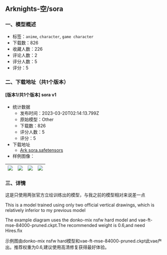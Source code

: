 ## Arknights-空/sora
### 一、模型概述

- 标签：`anime`, `character`, `game character`
- 下载数：826
- 收藏人数：226
- 评论人数：2
- 评分人数：5
- 评分：5

### 二、下载地址（共1个版本）

#### [版本1/共1个版本] sora v1

- 统计数据
  - 发布时间：2023-03-20T02:14:13.799Z
  - 原始模型：Other
  - 下载数：826
  - 评分人数：5
  - 评分：5
- 下载地址
  - [Ark sora.safetensors](https://civitai.com/api/download/models/25309)
- 样例图像：

| <img src="https://image.civitai.com/xG1nkqKTMzGDvpLrqFT7WA/f00ca724-de36-4cbe-3a88-4fcac8da9500/width=450/277717.jpeg" /> | <img src="https://image.civitai.com/xG1nkqKTMzGDvpLrqFT7WA/d3661c0b-5091-434e-95c7-7eff2c003f00/width=450/277720.jpeg" /> | <img src="https://image.civitai.com/xG1nkqKTMzGDvpLrqFT7WA/9f86dc69-2463-4846-6bd2-fac9b2de1700/width=450/277719.jpeg" /> | <img src="https://image.civitai.com/xG1nkqKTMzGDvpLrqFT7WA/36c66f4f-08dd-4e06-545c-8fc497fb0400/width=450/277718.jpeg" /> |
| ---- | ---- | ---- | ---- |


### 三、详情
<p>这是只使用两张官方立绘训练出的模型，与我之前的模型相对来说差一点</p><p>This is a model trained using only two official vertical drawings, which is relatively inferior to my previous model</p><p>The example diagram uses the donko-mix nsfw hard model and vae-ft-mse-84000-pruned.ckpt.The recommended weight is 0.6,and need Hires.fix</p><p>示例图由donko-mix nsfw hard模型和vae-ft-mse-84000-pruned.ckpt此vae产出。推荐权重为0.6,建议使用高清修复获得最好体验。</p>